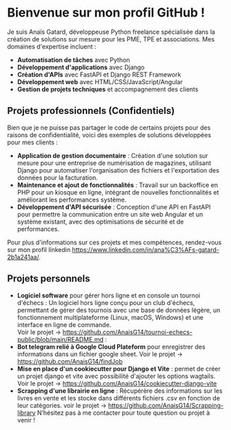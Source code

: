 # Bienvenue sur mon profil GitHub !

Je suis Anaïs Gatard, développeuse Python freelance spécialisée dans la création de solutions sur mesure pour les PME, TPE et associations. Mes domaines d'expertise incluent :

- **Automatisation de tâches** avec Python
- **Développement d'applications** avec Django
- **Création d'APIs** avec FastAPI et Django REST Framework
- **Développement web** avec HTML/CSS/JavaScript/Angular
- **Gestion de projets techniques** et accompagnement des clients

## Projets professionnels (Confidentiels)

Bien que je ne puisse pas partager le code de certains projets pour des raisons de confidentialité, voici des exemples de solutions développées pour mes clients :

- **Application de gestion documentaire** : Création d'une solution sur mesure pour une entreprise de numérisation de magazines, utilisant Django pour automatiser l'organisation des fichiers et l'exportation des données pour la facturation.
- **Maintenance et ajout de fonctionnalités** : Travail sur un backoffice en PHP pour un kiosque en ligne, intégrant de nouvelles fonctionnalités et améliorant les performances système.
- **Développement d'API sécurisée** : Conception d'une API en FastAPI pour permettre la communication entre un site web Angular et un système existant, avec des optimisations de sécurité et de performances.

Pour plus d'informations sur ces projets et mes compétences, rendez-vous sur mon profil linkedin https://www.linkedin.com/in/ana%C3%AFs-gatard-2b1a241aa/.

## Projets personnels
- **Logiciel software** pour gérer hors ligne et en console un tournoi d'échecs : Un logiciel hors ligne conçu pour un club d'échecs, permettant de gérer des tournois avec une base de données légère, un fonctionnement multiplateforme (Linux, macOS, Windows) et une interface en ligne de commande.  
Voir le projet -> https://github.com/AnaisG14/tournoi-echecs-public/blob/main/README.md : 
- **Bot telegram relié à Google Cloud Plateform** pour enregistrer des informations dans un fichier google sheet.
Voir le projet -> https://github.com/AnaisG14/findJob
- **Mise en place d'un cookiecutter pour Django et Vite** : permet de créer un projet django et vite avec possibilité d'ajouter les options wagtails.
Voir le projet -> https://github.com/AnaisG14/cookiecutter-django-vite
- **Scrapping d'une librairie en ligne** : Récupérère des informations sur les livres en vente et les stocke dans différents fichiers .csv en fonction de leur catégories.
voir le projet -> https://github.com/AnaisG14/Scrapping-library
N’hésitez pas à me contacter pour toute question ou projet à venir !

